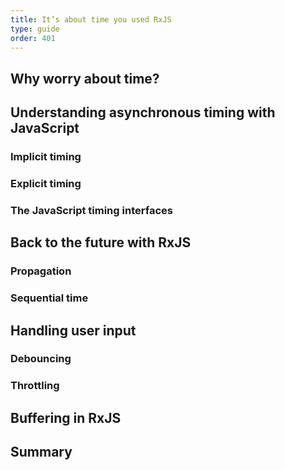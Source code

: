 ```yaml
---
title: It’s about time you used RxJS
type: guide
order: 401
---
```


## Why worry about time?

## Understanding asynchronous timing with JavaScript

### Implicit timing

### Explicit timing

### The JavaScript timing interfaces

## Back to the future with RxJS

### Propagation

### Sequential time

## Handling user input

### Debouncing

### Throttling

## Buffering in RxJS

## Summary
